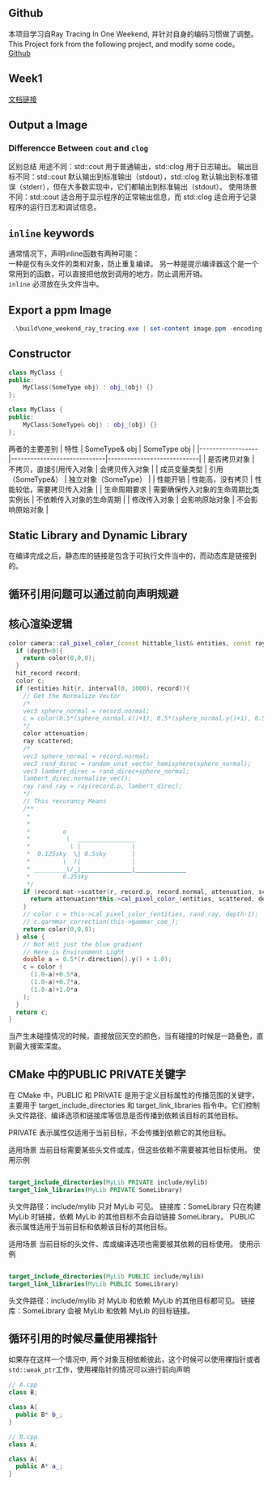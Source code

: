 ## Github
本项目学习自Ray Tracing In One Weekend, 并针对自身的编码习惯做了调整。
This Project fork from the following project, and modify some code。  
[Github](https://github.com/RayTracing/raytracing.github.io/)

## Week1
[文档链接](https://raytracing.github.io/books/RayTracingInOneWeekend.html)  

## Output a Image  
### Differencce Between `cout` and `clog`  

区别总结
    用途不同：std::cout 用于普通输出，std::clog 用于日志输出。
    输出目标不同：std::cout 默认输出到标准输出（stdout），std::clog 默认输出到标准错误（stderr），但在大多数实现中，它们都输出到标准输出（stdout）。
    使用场景不同：std::cout 适合用于显示程序的正常输出信息，而 std::clog 适合用于记录程序的运行日志和调试信息。

## `inline` keywords
通常情况下，声明inline函数有两种可能：  
一种是仅有头文件的类和对象，防止重复编译。
另一种是提示编译器这个是一个常用到的函数，可以直接把他放到调用的地方，防止调用开销。  
`inline` 必须放在头文件当中。

## Export a ppm Image
```Powershell
 .\build\one_weekend_ray_tracing.exe | set-content image.ppm -encoding  String
```

## Constructor
```c++
class MyClass {
public:
    MyClass(SomeType obj) : obj_(obj) {}
};

class MyClass {
public:
    MyClass(SomeType& obj) : obj_(obj) {}
};
```

两者的主要差别
| 特性             | SomeType& obj               | SomeType obj               |
|------------------|-----------------------------|----------------------------|
| 是否拷贝对象     | 不拷贝，直接引用传入对象    | 会拷贝传入对象             |
| 成员变量类型     | 引用（SomeType&）           | 独立对象（SomeType）       |
| 性能开销         | 性能高，没有拷贝            | 性能较低，需要拷贝传入对象 |
| 生命周期要求     | 需要确保传入对象的生命周期比类实例长 | 不依赖传入对象的生命周期   |
| 修改传入对象     | 会影响原始对象              | 不会影响原始对象           |

## Static Library and Dynamic Library

在编译完成之后，静态库的链接是包含于可执行文件当中的，而动态库是链接到的。

## 循环引用问题可以通过前向声明规避

## 核心渲染逻辑
```C++
color camera::cal_pixel_color_(const hittable_list& entities, const ray& r, int depth) const {
  if (depth<0){
    return color(0,0,0);
  }
  hit_record record;
  color c;
  if (entities.hit(r, interval(0, 1000), record)){
    // Get the Normalize Vector 
    /*
    vec3 sphere_normal = record.normal;
    c = color(0.5*(sphere_normal.x()+1), 0.5*(sphere_normal.y()+1), 0.5*(sphere_normal.z()+1));
    */
    color attenuation;
    ray scattered;
    /*
    vec3 sphere_normal = record.normal;
    vec3 rand_direc = random_unit_vector_hemisphere(sphere_normal);
    vec3 lambert_direc = rand_direc+sphere_normal;
    lambert_direc.normalize_vec();
    ray rand_ray = ray(record.p, lambert_direc);
    */
    // This recurancy Means
    /**
     * 
     * 
     *         o
     *          \  ________________
     *           \ |              |
     *  0.125sky  \| 0.5sky       |
     *         \  /|              |
     * _________\/_|______________|______________
     *         0.25sky 
     */ 
    if (record.mat->scatter(r, record.p, record.normal, attenuation, scattered)){
      return attenuation*this->cal_pixel_color_(entities, scattered, depth-1);
    }
    // color c = this->cal_pixel_color_(entities, rand_ray, depth-1);
    // c.garmmar_correction(this->gammar_coe_);    
    return color(0,0,0);
  } else {
    // Not Hit just the blue gradient
    // Here is Environment Light
    double a = 0.5*(r.direction().y() + 1.0);    
    c = color (
      (1.0-a)+0.5*a,
      (1.0-a)+0.7*a,
      (1.0-a)+1.0*a
    );
  }
  return c;
}
```

当产生未碰撞情况的时候，直接放回天空的颜色，当有碰撞的时候是一路叠色，直到最大搜索深度。

## CMake 中的PUBLIC PRIVATE关键字
在 CMake 中，PUBLIC 和 PRIVATE 是用于定义目标属性的传播范围的关键字，主要用于 target_include_directories 和 target_link_libraries 指令中。它们控制头文件路径、编译选项和链接库等信息是否传播到依赖该目标的其他目标。

PRIVATE
表示属性仅适用于当前目标，不会传播到依赖它的其他目标。

适用场景
当前目标需要某些头文件或库，但这些依赖不需要被其他目标使用。
使用示例
```cmake

target_include_directories(MyLib PRIVATE include/mylib)
target_link_libraries(MyLib PRIVATE SomeLibrary)
```
头文件路径：include/mylib 只对 MyLib 可见。
链接库：SomeLibrary 只在构建 MyLib 时链接，依赖 MyLib 的其他目标不会自动链接 SomeLibrary。
PUBLIC
表示属性适用于当前目标和依赖该目标的其他目标。

适用场景
当前目标的头文件、库或编译选项也需要被其依赖的目标使用。
使用示例
```cmake

target_include_directories(MyLib PUBLIC include/mylib)
target_link_libraries(MyLib PUBLIC SomeLibrary)
```
头文件路径：include/mylib 对 MyLib 和依赖 MyLib 的其他目标都可见。
链接库：SomeLibrary 会被 MyLib 和依赖 MyLib 的目标链接。

## 循环引用的时候尽量使用裸指针
如果存在这样一个情况中, 两个对象互相依赖彼此，这个时候可以使用裸指针或者`std::weak_ptr`工作，使用裸指针的情况可以进行前向声明
```C++
// A.cpp
class B;

class A{
  public B* b_;
}
```

```C++
// B.cpp
class A;

class A{
  public A* a_;
}
```
